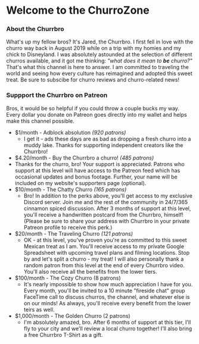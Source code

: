 # Welcome to the ChurroZone


### About the Churrbro

What's up my fellow bros? It's Jared, the Churrbro. I first fell in love with the churro way back in August 2019 while on a trip with my homies and my chick to Disneyland. I was absolutely astounded at the selection of different churros available, and it got me thinking: _"what does it mean to **be** churro?"_
That's what this channel is here to answer. I am committed to traveling the world and seeing how every culture has reimagined and adopted this sweet treat. Be sure to subscibe for churro reviews and churro-related news!

### Suppport the Churrbro on Patreon
Bros, it would be so helpful if you could throw a couple bucks my way.
Every dollar you donate on Patreon goes directly into my wallet and helps make this channel possible.

- $1/month - Adblock absolution _(920 patrons)_
  - I get it - ads these days are as bad as dropping a fresh churro into a muddy lake. Thanks for supporting independent creators like the Churrbro!
- $4.20/month - Buy the Churrbro a churro! _(485 patrons)_
 - Thanks for the churro, bro! Your support is appreciated. Patrons who support at this level will have access to the Patreon feed which has occasional updates and bonus footage. Further, your name will be included on my website's supporters page (optional).
- $10/month - The Chatty Churro _(165 patrons)_
  - Bro! In addition to the perks above, you'll get access to my exclusive Discord server. Join me and the rest of the community in 24/7/365 cinnamon spiced discussion. After 3 months of support at this level, you'll receive a handwritten postcard from the Churrbro, himself! (Please be sure to share your address with Churrbro in your private Patreon profile to receive this perk.)
- $20/month - The Traveling Churro _(121 patrons)_
  - OK - at this level, you've proven you're as committed to this sweet Mexican treat as I am. You'll receive access to my private Google Spreadsheet with upcoming travel plans and filming locations. Stop by and let's split a churro - my treat! I will also personally thank a random patron from this level at the end of every Churrbro video. You'll also receive all the benefits from the lower tiers.
- $100/month - The Cozy Churro (8 patrons)
  - It's nearly impossible to show how much appreciation I have for you. Every month, you'll be invited to a 10 minute "fireside chat" group FaceTime call to discuss churros, the channel, and whatever else is on our minds! As always, you'll receive every benefit from the lower teirs as well.
- $1,000/month - The Golden Churro (2 patrons)
  - I'm absolutely amazed, bro. After 6 months of support at this tier, I'll fly to your city and we'll review a local churro together! I'll also bring a free Churrbro T-Shirt as a gift.
